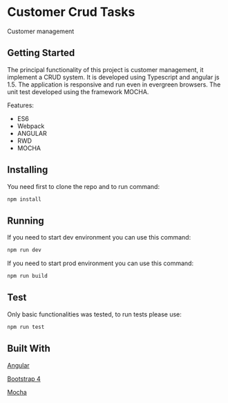 # Customer Crud Tasks
Customer management

## Getting Started
The principal functionality of this project is customer management, it implement a CRUD system. It is developed using Typescript and angular js 1.5. The application is responsive and run even in evergreen browsers. The unit test developed using the framework MOCHA.

Features:
* ES6
* Webpack
* ANGULAR
* RWD
* MOCHA

## Installing
You need first to clone the repo and to run command:
```javascript
npm install
```

## Running
If you need to start dev environment you can use this command:
```javascript
npm run dev
```
If you need to start prod environment you can use this command:
```javascript
npm run build
```

## Test
Only basic functionalities was tested, to run tests please use:
```javascript
npm run test
```

## Built With
[Angular](https://angularjs.org/)

[Bootstrap 4](https://getbootstrap.com/)

[Mocha](https://mochajs.org/)
